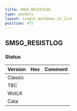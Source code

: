 ```yaml
---
title: SMSG_RESISTLOG
type: packets
layout: single_markdown_in_list
position: 471
---
```


## SMSG_RESISTLOG

### Status

Version | Hex | Comment
---------- | ---------- | ---------- 
Classic |  |  
TBC |  |  
WotLK |  |  
Cata |  |  
